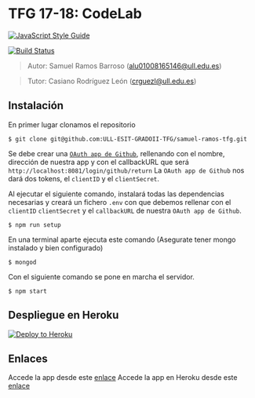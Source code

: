 # TFG 17-18: CodeLab

[![JavaScript Style Guide](https://cdn.rawgit.com/standard/standard/master/badge.svg)](https://github.com/standard/standard)

[![Build Status](https://travis-ci.org/ULL-ESIT-GRADOII-TFG/samuel-ramos-tfg.svg?branch=master)](https://travis-ci.org/ULL-ESIT-GRADOII-TFG/samuel-ramos-tfg)

> Autor: Samuel Ramos Barroso (alu01008165146@ull.edu.es)

> Tutor: Casiano Rodríguez León (crguezl@ull.edu.es)

## Instalación

En primer lugar clonamos el repositorio

```shell
$ git clone git@github.com:ULL-ESIT-GRADOII-TFG/samuel-ramos-tfg.git
```

Se debe crear una [`OAuth app de Github`](https://github.com/settings/applications/new), rellenando con el nombre, dirección de nuestra app y con el callbackURL que será `http://localhost:8081/login/github/return` La `OAuth app de Github` nos dará dos tokens, el `clientID` y el `clientSecret`.

Al ejecutar el siguiente comando, instalará todas las dependencias necesarias y creará un fichero `.env` con que debemos rellenar con el `clientID` `clientSecret` y el `callbackURL` de nuestra  `OAuth app de Github`.

```shell
$ npm run setup
```

En una terminal aparte ejecuta este comando (Asegurate tener mongo instalado y bien configurado)

```shell
$ mongod
```

Con el siguiente comando se pone en marcha el servidor.

```shell
$ npm start
```

## Despliegue en Heroku

[![Deploy to Heroku](https://www.herokucdn.com/deploy/button.png)](https://heroku.com/deploy)

## Enlaces

Accede la app desde este [enlace](http://localhost:8081/)
Accede la app en Heroku desde este [enlace](https://codelab-tfg1718.herokuapp.com/)
